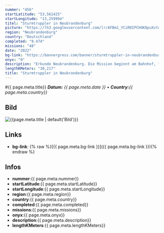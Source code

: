 ```yaml
---
nummer: "456"
startLatitude: "53,561425"
startLongitude: "13,259994"
titel: "Sturmtruppler in Neubrandenburg"
picture: "https://lh3.googleusercontent.com/lr/AFBm1_YCiR0IPCH4K8puXvtorBMAM-hHBQt1ieLZYRNkvvOVLL_Z3NSFOSgRheT6nW36XxcO2QCbPvCgmdNGu3QQzkZK25CAqUbXlfnWA52j_Z8a4wOOaBjwhFQ0Ssk7jhhlAF6ttg2hmm3E2KiOs0Pzk1S_pjhv7kw-Tv6w1789GuE1jkeltCTyZ0G8dDssCqP3I8oABm4pa28PDp0cio1y4xqTga--s1887Yo3HVBwJ7W8o_Wt-J0K2QAMmHLcnn9bBMvxT2JrwmDLRAGJP7d8fcACM7TLJjx8V07E9uMBgNGMKcElvZ6FJA-u4f_dmBV02S-fOqd9B1NzxI56pLVc9iiTwKIWwvlxFNB3AkfkBE2fzNYUa977vlh8ni1XW625v0Xib34rgytKSYTRiigMJcvvRVoemqVgieb2csHXVbjKWw_SMIBrIy3HyD25AN-GM14-qZhPJCS2j0yTZiQWSv3xyVmPqZUHmEY39iz0xq7T2VK_qH8t5YHKcu8TXsAiu4GxkvKOz_AGs4hnRQKiFXqfN0sN1RRgw4Wpf8xYrhVz_pWzlipcLeEoxmga5PNwbOSiexIAgPMHTOW2HyYrx3mUw0KDF2eTSv8gdSp1EsBilwFEwU0WZ4N3V-KUN0z2FWyKYmZKUVg7rtDVkBX5LTn4f_aW22_-QHgrE7G0HrNeyt8cwQvpQhmXkgUZcN2gbiJSzzn6Y4zZJWxftsqZc7c7kH0PoopzqA9sdkRHdX_kcdeQqPWkJb94jZA6JTUKSbLbY160D_kAdB0TLmEBN3xoyNn16oW6Dvq8TYccAuDtYTfoAiFHxHnyVq1IKOekbwCM4zsmCK1BKE9Qo8xbxqIhj-NpBZ571RrHJmPyZtAJZYxj_ZIRp3YI_dJS8q_Ool_qA0CR"
region: "Neubrandenburg"
country: "Deutschland"
completed: "9.474"
missions: "48"
date: "2022"
bg-link: "https://bannergress.com/banner/sturmtruppler-in-neubrandenburg-ff30"
onyx: "0"
description: "Erkunde Neubrandenburg. Die Mission beginnt am Bahnhof, führt durch den Kulturpark zum Lindenberg und dann zurück über die Südstadt. Führt dann durch den Kulturpark und endet wieder am Bahnhof."
lengthKMeters: "30,217"
title: "Sturmtruppler in Neubrandenburg"
---
```


#{{ page.meta.title}}
_**Datum:** {{ page.meta.date }} • **Country:**{{ page.meta.country}}_

## Bild
![{{page.meta.title | default('Bild')}}]({{page.meta.picture}})

## Links
- **bg-link**: {% raw %}[{{ page.meta.bg-link }}]({{ page.meta.bg-link }}){% endraw %}

## Infos
- **nummer**:{{ page.meta.nummer}}
- **startLatitude**:{{ page.meta.startLatitude}}
- **startLongitude**:{{ page.meta.startLongitude}}
- **region**:{{ page.meta.region}}
- **country**:{{ page.meta.country}}
- **completed**:{{ page.meta.completed}}
- **missions**:{{ page.meta.missions}}
- **onyx**:{{ page.meta.onyx}}
- **description**:{{ page.meta.description}}
- **lengthKMeters**:{{ page.meta.lengthKMeters}}

